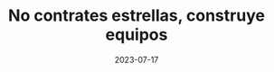 ---
episode: 103
date: "2023-07-17"
title: No contrates estrellas, construye equipos
guest: Diego Solveira
business: Ualá
category: People
description: Bienvenido a un episodio con Diego Solveira, Chief People Officer en Ualá, una app argentina de finanzas personales y servicios financieros con más de 1500 empleados en varios países latinoamericanos.
insights:
  - <b>No se trata de contratar rockstars si no de contratar grandes equipos</b>
  - <b>La tendencia en HR es la personalización, cada quién su compensación, sus retos y su rol </b>
  - <b>Todas las empresas remotas tienen el reto de replicar en los espacios digitales la convivencia personal que sucedía naturalmente en las oficinas</b>
  - <b>Los equipos pequeños son más ágiles y eficientes pero las visiones ambiciosas y de gran crecimiento requieren de mucha gente</b>
---